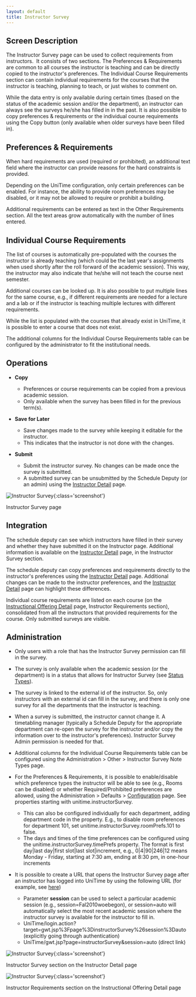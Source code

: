 ```yaml
---
layout: default
title: Instructor Survey
---
```



## Screen Description

The Instructor Survey page can be used to collect requirements from instructors.  It consists of two sections. The Preferences & Requirements are common to all courses the instructor is teaching and can be directly copied to the instructor's preferences. The Individual Course Requirements section can contain individual requirements for the courses that the instructor is teaching, planning to teach, or just wishes to comment on.

While the data entry is only available during certain times (based on the status of the academic session and/or the department), an instructor can always see the surveys he/she has filled in in the past. It is also possible to copy preferences & requirements or the individual course requirements using the Copy button (only available when older surveys have been filled in).

## Preferences & Requirements

When hard requirements are used (required or prohibited), an additional text field where the instructor can provide reasons for the hard constraints is provided.

Depending on the UniTime configuration, only certain preferences can be enabled. For instance, the ability to provide room preferences may be disabled, or it may not be allowed to require or prohibit a building.

Additional requirements can be entered as text in the Other Requirements section. All the text areas grow automatically with the number of lines entered.

## Individual Course Requirements

The list of courses is automatically pre-populated with the courses the instructor is already teaching (which could be the last year's assignments when used shortly after the roll forward of the academic session). This way, the instructor may also indicate that he/she will not teach the course next semester.

Additional courses can be looked up. It is also possible to put multiple lines for the same course, e.g., if different requirements are needed for a lecture and a lab or if the instructor is teaching multiple lectures with different requirements.

While the list is populated with the courses that already exist in UniTime, it is possible to enter a course that does not exist.

The additional columns for the Individual Course Requirements table can be configured by the administrator to fit the institutional needs.

## Operations

* **Copy**
	* Preferences or course requirements can be copied from a previous academic session.
	* Only available when the survey has been filled in for the previous term(s). 

* **Save for Later**
	* Save changes made to the survey while keeping it editable for the instructor.
	* This indicates that the instructor is not done with the changes.

* **Submit**
	* Submit the instructor survey. No changes can be made once the survey is submitted.
	* A submitted survey can be unsubmitted by the Schedule Deputy (or an admin) using the [Instructor Detail](https://sites.google.com/unitime.org/help48/instructor-detail) page.


![Instructor Survey](images/instructor-survey-1.png){:class='screenshot'}

Instructor Survey page

## Integration

The schedule deputy can see which instructors have filled in their survey and whether they have submitted it on the Instructor page. Additional information is available on the [Instructor Detail](instructor-detail) page, in the Instructor Survey section.

The schedule deputy can copy preferences and requirements directly to the instructor's preferences using the [Instructor Detail](instructor-detail) page. Additional changes can be made to the instructor preferences, and the [Instructor Detail](instructor-detail) page can highlight these differences.

Individual course requirements are listed on each course (on the [Instructional Offering Detail](instructional-offering-detail) page, Instructor Requirements section), consolidated from all the instructors that provided requirements for the course. Only submitted surveys are visible.

## Administration

* Only users with a role that has the Instructor Survey permission can fill in the survey.

* The survey is only available when the academic session (or the department) is in a status that allows for Instructor Survey (see [Status Types](status-types)).

* The survey is linked to the external id of the instructor. So, only instructors with an external id can fill in the survey, and there is only one survey for all the departments that the instructor is teaching.

* When a survey is submitted, the instructor cannot change it. A timetabling manager (typically a Schedule Deputy for the appropriate department can re-open the survey for the instructor and/or copy the information over to the instructor's preferences). Instructor Survey Admin permission is needed for that.

* Additional columns for the Individual Course Requirements table can be configured using the Administration > Other > Instructor Survey Note Types page.

* For the Preferences & Requirements, it is possible to enable/disable which preference types the instructor will be able to see (e.g., Rooms can be disabled) or whether Required/Prohibited preferences are allowed, using the Administration > Defaults > [Configuration](application-configuration) page. See properties starting with unitime.instructorSurvey.
	* This can also be configured individually for each department, adding department code in the property. E.g., to disable room preferences for department 101, set unitime.instructorSurvey.roomPrefs.101 to false.
	* The days and times of the time preferences can be configured using the unitime.instructorSurvey.timePrefs property. The format is first day|last day|first slot|last slot|increment, e.g., 0|4|90|246|12 means Monday - Friday, starting at 7:30 am, ending at 8:30 pm, in one-hour increments

* It is possible to create a URL that opens the Instructor Survey page after an instructor has logged into UniTime by using the following URL (for example, see [here](https://demo.unitime.org/UniTime/login.action?target=gwt.jsp%3Fpage%3DinstructorSurvey%26session%3Dauto))
	* Parameter **session** can be used to select a particular academic session (e.g., session=Fal2010woebegon), or session=auto will automatically select the most recent academic session where the instructor survey is available for the instructor to fill in.
	* UniTime/login.action?target=gwt.jsp%3Fpage%3DinstructorSurvey%26session%3Dauto (explicitly going through authentication) 
	* UniTime/gwt.jsp?page=instructorSurvey&session=auto (direct link)


![Instructor Survey](images/instructor-survey-2.png){:class='screenshot'}

Instructor Survey section on the Instructor Detail page


![Instructor Survey](images/instructor-survey-3.png){:class='screenshot'}

Instructor Requirements section on the Instructional Offering Detail page
